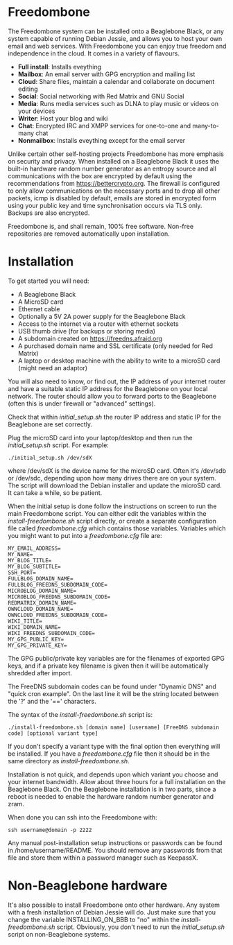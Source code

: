 Freedombone
===========
The Freedombone system can be installed onto a Beaglebone Black, or any system capable of running Debian Jessie, and allows you to host your own email and web services. With Freedombone you can enjoy true freedom and independence in the cloud. It comes in a variety of flavours.

 - **Full install**: Installs eveything
 - **Mailbox**: An email server with GPG encryption and mailing list
 - **Cloud**: Share files, maintain a calendar and collaborate on document editing
 - **Social**: Social networking with Red Matrix and GNU Social
 - **Media**: Runs media services such as DLNA to play music or videos on your devices
 - **Writer**: Host your blog and wiki
 - **Chat**: Encrypted IRC and XMPP services for one-to-one and many-to-many chat
 - **Nonmailbox**: Installs eveything except for the email server

Unlike certain other self-hosting projects Freedombone has more emphasis on security and privacy. When installed on a Beaglebone Black it uses the built-in hardware random number generator as an entropy source and all communications with the box are encrypted by default using the recommendations from https://bettercrypto.org. The firewall is configured to only allow communications on the necessary ports and to drop all other packets, icmp is disabled by default, emails are stored in encrypted form using your public key and time synchronisation occurs via TLS only.  Backups are also encrypted.

Freedombone is, and shall remain, 100% free software. Non-free repositories are removed automatically upon installation.

Installation
============
To get started you will need:

 - A Beaglebone Black
 - A MicroSD card
 - Ethernet cable
 - Optionally a 5V 2A power supply for the Beaglebone Black
 - Access to the internet via a router with ethernet sockets
 - USB thumb drive (for backups or storing media)
 - A subdomain created on https://freedns.afraid.org
 - A purchased domain name and SSL certificate (only needed for Red Matrix)
 - A laptop or desktop machine with the ability to write to a microSD card (might need an adaptor)

You will also need to know, or find out, the IP address of your internet router and have a suitable static IP address for the Beaglebone on your local network. The router should allow you to forward ports to the Beaglebone (often this is under firewall or "advanced" settings).

Check that within *initial_setup.sh* the router IP address and static IP for the Beaglebone are set correctly.

Plug the microSD card into your laptop/desktop and then run the *initial_setup.sh* script. For example:

    ./initial_setup.sh /dev/sdX

where /dev/sdX is the device name for the microSD card. Often it's /dev/sdb or /dev/sdc, depending upon how many drives there are on your system. The script will download the Debian installer and update the microSD card. It can take a while, so be patient.

When the initial setup is done follow the instructions on screen to run the main Freedombone script. You can either edit the variables within the *install-freedombone.sh* script directly, or create a separate configuration file called *freedombone.cfg* which contains those variables. Variables which you might want to put into a *freedombone.cfg* file are:

    MY_EMAIL_ADDRESS=
    MY_NAME=
    MY_BLOG_TITLE=
    MY_BLOG_SUBTITLE=
    SSH_PORT=
    FULLBLOG_DOMAIN_NAME=
    FULLBLOG_FREEDNS_SUBDOMAIN_CODE=
    MICROBLOG_DOMAIN_NAME=
    MICROBLOG_FREEDNS_SUBDOMAIN_CODE=
    REDMATRIX_DOMAIN_NAME=
    OWNCLOUD_DOMAIN_NAME=
    OWNCLOUD_FREEDNS_SUBDOMAIN_CODE=
    WIKI_TITLE=
    WIKI_DOMAIN_NAME=
    WIKI_FREEDNS_SUBDOMAIN_CODE=
    MY_GPG_PUBLIC_KEY=
    MY_GPG_PRIVATE_KEY=

The GPG public/private key variables are for the filenames of exported GPG keys, and if a private key filename is given then it will be automatically shredded after import.

The FreeDNS subdomain codes can be found under "Dynamic DNS" and "quick cron example". On the last line it will be the string located between the '?' and the '==' characters.

The syntax of the *install-freedombone.sh* script is:

    ./install-freedombone.sh [domain name] [username] [FreeDNS subdomain code] [optional variant type]

If you don't specify a variant type with the final option then everything will be installed. If you have a *freedombone.cfg* file then it should be in the same directory as *install-freedombone.sh*.

Installation is not quick, and depends upon which variant you choose and your internet bandwidth. Allow about three hours for a full installation on the Beaglebone Black. On the Beaglebone installation is in two parts, since a reboot is needed to enable the hardware random number generator and zram.

When done you can ssh into the Freedombone with:

    ssh username@domain -p 2222

Any manual post-installation setup instructions or passwords can be found in /home/username/README. You should remove any passwords from that file and store them within a password manager such as KeepassX.

Non-Beaglebone hardware
=======================
It's also possible to install Freedombone onto other hardware. Any system with a fresh installation of Debian Jessie will do. Just make sure that you change the variable INSTALLING_ON_BBB to "no" within the *install-freedombone.sh* script. Obviously, you don't need to run the *initial_setup.sh* script on non-Beaglebone systems.

